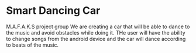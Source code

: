 # Smart Dancing Car
M.A.F.A.K.S project group
We are creating a car that will be able to dance to the music and avoid obstacles while doing it. THe user will have the ability to change songs from the android device and the car will dance according to beats of the music.
